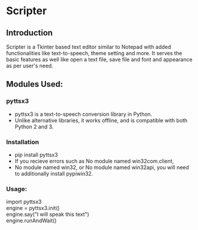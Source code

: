 # Scripter
## Introduction
Scripter is a Tkinter based text editor similar to Notepad with added functionalities like text-to-speech, 
theme setting and more. It serves the basic features as well like open a text file, save file
and font and appearance as per user's need.
## Modules Used:
### pyttsx3
 * pyttsx3  is a text-to-speech conversion library in Python. <br /> 
 * Unlike alternative libraries, it works offline, and is compatible with both Python 2 and 3.
### Installation
 * pip install pyttsx3<br /> 
 * If you recieve errors such as No module named win32com.client,<br /> 
 * No module named win32, or No module named win32api, you will need to additionally install pypiwin32.
 ### Usage:
  import pyttsx3<br />
  engine = pyttsx3.init()<br />
  engine.say("I will speak this text")<br />
  engine.runAndWait()<br />
